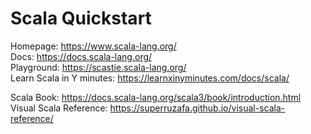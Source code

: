 # Scala Quickstart

Homepage: https://www.scala-lang.org/    
Docs: https://docs.scala-lang.org/    
Playground: https://scastie.scala-lang.org/    
Learn Scala in Y minutes: https://learnxinyminutes.com/docs/scala/

Scala Book: https://docs.scala-lang.org/scala3/book/introduction.html  
Visual Scala Reference: https://superruzafa.github.io/visual-scala-reference/  

